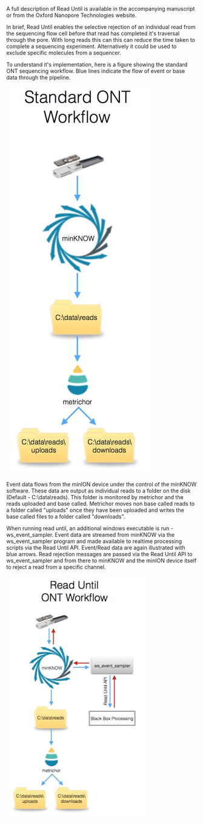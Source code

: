 A full description of Read Until is available in the accompanying manuscript or from the Oxford Nanopore Technologies website.

In brief, Read Until enables the selective rejection of an individual read from the sequencing flow cell before that read has completed it's traversal through the pore. With long reads this can this can reduce the time taken to complete a sequencing experiment. Alternatively it could be used to exclude specific molecules from a sequencer.

To understand it's implementation, here is a figure showing the standard ONT sequencing workflow. Blue lines indicate the flow of event or base data through the pipeline.

![An image showing the standard ONT workflow](images/StandardONTworkflow.jpg)

Event data flows from the minION device under the control of the minKNOW software. These data are output as individual reads to a folder on the disk (Default - C:\data\reads). This folder is monitored by metrichor and the reads uploaded and base called. Metrichor moves non base called reads to a folder called "uploads" once they have been uploaded and writes the base called files to a folder called "downloads".

When running read until, an additional windows executable is run - ws_event_sampler. Event data are streamed from minKNOW via the ws_event_sampler program and made available to realtime processing scripts via the Read Until API. Event/Read data are again illustrated with blue arrows. Read rejection messages are passed via the Read Until API to ws_event_sampler and from there to minKNOW and the minION device itself to reject a read from a specific channel. 

![An image illustrating the ONT Read Until Workflow](images/ReadUntilworkflow.jpg)
